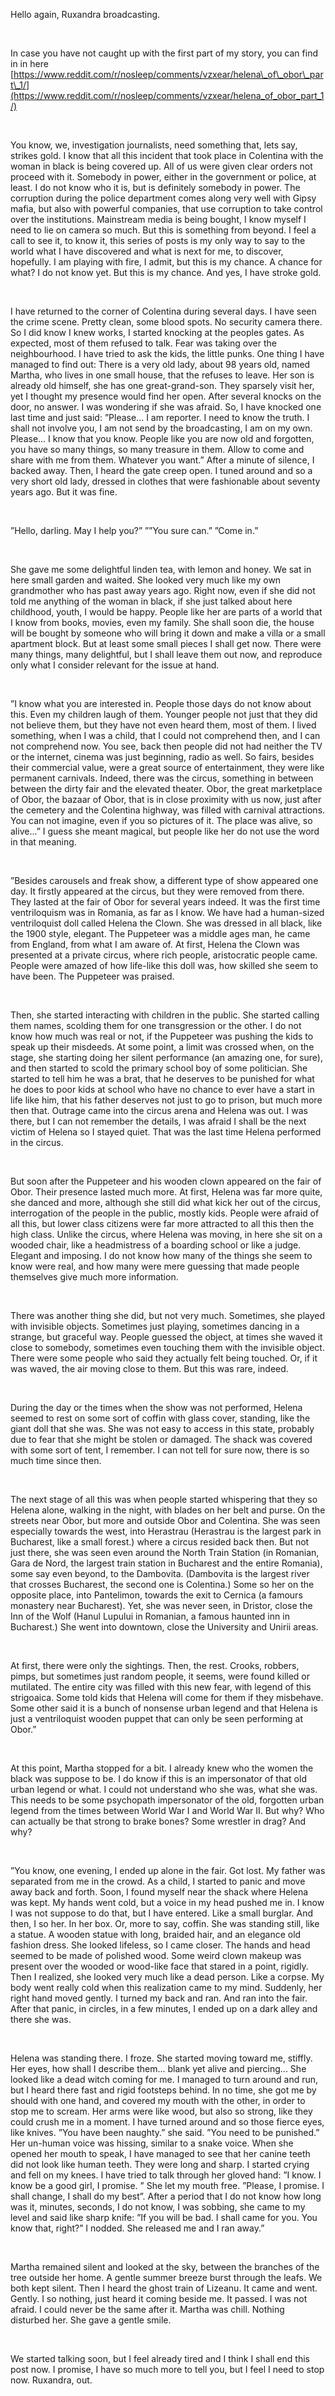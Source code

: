 Hello again, Ruxandra broadcasting.

&#x200B;

In case you have not caught up with the first part of my story, you can find in in here [https://www.reddit.com/r/nosleep/comments/vzxear/helena\_of\_obor\_part\_1/](https://www.reddit.com/r/nosleep/comments/vzxear/helena_of_obor_part_1/)

&#x200B;

You  know, we, investigation journalists, need something that, lets say,  strikes gold. I know that all this incident that took place in Colentina  with the woman in black is being covered up. All of us were given clear  orders not proceed with it. Somebody in power, either in the government  or police, at least. I do not know who it is, but is definitely  somebody in power. The corruption during the police department comes  along very well with Gipsy mafia, but also with powerful companies, that  use corruption to take control over the institutions. Mainstream media  is being bought, I know myself I need to lie on camera so much. But this  is something from beyond. I feel a call to see it, to know it, this  series of posts is my only way to say to the world what I have  discovered and what is next for me, to discover, hopefully. I am playing  with fire, I admit, but this is my chance. A chance for what? I do not  know yet. But this is my chance. And yes, I have stroke gold.

&#x200B;

I  have returned to the corner of Colentina during several days. I have  seen the crime scene. Pretty clean, some blood spots. No security camera  there. So I did know I knew works, I started knocking at the peoples  gates. As expected, most of them refused to talk. Fear was taking over  the neighbourhood. I have tried to ask the kids, the little punks. One  thing I have managed to find out: There is a very old lady, about 98  years old, named Martha, who lives in one small house, that the refuses  to leave. Her son is already old himself, she has one great-grand-son.  They sparsely visit her, yet I thought my presence would find her open.  After several knocks on the door, no answer. I was wondering if she was  afraid. So, I have knocked one last time and just said: ”Please... I am  reporter. I need to know the truth. I shall not involve you, I am not  send by the broadcasting, I am on my own. Please... I know that you  know. People like you are now old and forgotten, you have so many  things, so many treasure in them. Allow to come and share with me from  them. Whatever you want.” After a minute of silence, I backed away.  Then, I heard the gate creep open. I tuned around and so a very short  old lady, dressed in clothes that were fashionable about seventy years  ago. But it was fine.

&#x200B;

”Hello, darling. May I help you?” ””You sure can.” ”Come in.”

&#x200B;

She  gave me some delightful linden tea, with lemon and honey. We sat in  here small garden and waited. She looked very much like my own  grandmother who has past away years ago. Right now, even if she did not  told me anything of the woman in black, if she just talked about here  childhood, youth, I would be happy. People like her are parts of a world  that I know from books, movies, even my family. She shall soon die, the  house will be bought by someone who will bring it down and make a villa  or a small apartment block. But at least some small pieces I shall get  now. There were many things, many delightful, but I shall leave them out  now, and reproduce only what I consider relevant for the issue at hand.

&#x200B;

”I  know what you are interested in. People those days do not know about  this. Even my children laugh of them. Younger people not just that they  did not believe them, but they have not even heard them, most of them. I  lived something, when I was a child, that I could not comprehend then,  and I can not comprehend now. You see, back then people did not had  neither the TV or the internet, cinema was just beginning, radio as  well. So fairs, besides their commercial value, were a great source of  entertainment, they were like permanent carnivals. Indeed, there was the  circus, something in between between the dirty fair and the elevated  theater. Obor, the great marketplace of Obor, the bazaar of Obor, that  is in close proximity with us now, just after the cemetery and the  Colentina highway, was filled with carnival attractions. You can not  imagine, even if you so pictures of it. The place was alive, so  alive...” I guess she meant magical, but people like her do not use the  word in that meaning.

&#x200B;

”Besides  carousels and freak show, a different type of show appeared one day. It  firstly appeared at the circus, but they were removed from there. They  lasted at the fair of Obor for several years indeed. It was the first  time ventriloquism was in Romania, as far as I know. We have had a  human-sized ventriloquist doll called Helena the Clown. She was dressed  in all black, like the 1900 style, elegant. The Puppeteer was a middle  ages man, he came from England, from what I am aware of. At first,  Helena the Clown was presented at a private circus, where rich people,  aristocratic people came. People were amazed of how life-like this doll  was, how skilled she seem to have been. The Puppeteer was praised.

&#x200B;

Then,  she started interacting with children in the public. She started  calling them names, scolding them for one transgression or the other. I  do not know how much was real or not, if the Puppeteer was pushing the  kids to speak up their misdeeds. At some point, a limit was crossed  when, on the stage, she starting doing her silent performance (an  amazing one, for sure), and then started to scold the primary school boy  of some politician. She started to tell him he was a brat, that he  deserves to be punished for what he does to poor kids at school who have  no chance to ever have a start in life like him, that his father  deserves not just to go to prison, but much more then that. Outrage came  into the circus arena and Helena was out. I was there, but I can not  remember the details, I was afraid I shall be the next victim of Helena  so I stayed quiet. That was the last time Helena performed in the  circus.

&#x200B;

But  soon after the Puppeteer and his wooden clown appeared on the fair of  Obor. Their presence lasted much more. At first, Helena was far more  quite, she danced and more, although she still did what kick her out of  the circus, interrogation of the people in the public, mostly kids.  People were afraid of all this, but lower class citizens were far more  attracted to all this then the high class. Unlike the circus, where  Helena was moving, in here she sit on a wooded chair, like a  headmistress of a boarding school or like a judge. Elegant and imposing.  I do not know how many of the things she seem to know were real, and  how many were mere guessing that made people themselves give much more  information.

&#x200B;

There  was another thing she did, but not very much. Sometimes, she played  with invisible objects. Sometimes just playing, sometimes dancing in a  strange, but graceful way. People guessed the object, at times she waved  it close to somebody, sometimes even touching them with the invisible  object. There were some people who said they actually felt being  touched. Or, if it was waved, the air moving close to them. But this was  rare, indeed.

&#x200B;

During  the day or the times when the show was not performed, Helena seemed to  rest on some sort of coffin with glass cover, standing, like the giant  doll that she was. She was not easy to access in this state, probably  due to fear that she might be stolen or damaged. The shack was covered  with some sort of tent, I remember. I can not tell for sure now, there  is so much time since then.

&#x200B;

The  next stage of all this was when people started whispering that they so  Helena alone, walking in the night, with blades on her belt and purse.  On the streets near Obor, but more and outside Obor and Colentina. She  was seen especially towards the west, into Herastrau (Herastrau is the  largest park in Bucharest, like a small forest.) where a circus resided  back then. But not just there, she was seen even around the North Train  Station (in Romanian, Gara de Nord, the largest train station in  Bucharest and the entire Romania), some say even beyond, to the  Dambovita. (Dambovita is the largest river that crosses Bucharest, the  second one is Colentina.) Some so her on the opposite place, into  Pantelimon, towards the exit to Cernica (a famours monastery near  Bucharest). Yet, she was never seen, in Dristor, close the Inn of the  Wolf (Hanul Lupului in Romanian, a famous haunted inn in Bucharest.) She  went into downtown, close the University and Unirii areas.

&#x200B;

At  first, there were only the sightings. Then, the rest. Crooks, robbers,  pimps, but sometimes just random people, it seems, were found killed or  mutilated. The entire city was filled with this new fear, with legend of  this strigoaica. Some told kids that Helena will come for them if they  misbehave. Some other said it is a bunch of nonsense urban legend and  that Helena is just a ventriloquist wooden puppet that can only be seen  performing at Obor.”

&#x200B;

At  this point, Martha stopped for a bit. I already knew who the women the  black was suppose to be. I do know if this is an impersonator of that  old urban legend or what. I could not understand who she was, what she  was. This needs to be some psychopath impersonator of the old, forgotten  urban legend from the times between World War I and World War II. But  why? Who can actually be that strong to brake bones? Some wrestler in  drag? And why?

&#x200B;

”You  know, one evening, I ended up alone in the fair. Got lost. My father  was separated from me in the crowd. As a child, I started to panic and  move away back and forth. Soon, I found myself near the shack where  Helena was kept. My hands went cold, but a voice in my head pushed me  in. I know I was not suppose to do that, but I have entered. Like a  small burglar. And then, I so her. In her box. Or, more to say, coffin.  She was standing still, like a statue. A wooden statue with long,  braided hair, and an elegance old fashion dress. She looked lifeless, so  I came closer. The hands and head seemed to be made of polished wood.  Some weird clown makeup was present over the wooded or wood-like face  that stared in a point, rigidly. Then I realized, she looked very much  like a dead person. Like a corpse. My body went really cold when this  realization came to my mind. Suddenly, her right hand moved gently. I  turned my back and ran. And ran into the fair. After that panic, in  circles, in a few minutes, I ended up on a dark alley and there she was.

&#x200B;

Helena  was standing there. I froze. She started moving toward me, stiffly. Her  eyes, how shall I describe them... blank yet alive and piercing... She  looked like a dead witch coming for me. I managed to turn around and  run, but I heard there fast and rigid footsteps behind. In no time, she  got me by should with one hand, and covered my mouth with the other, in  order to stop me to scream. Her arms were like wood, but also so strong,  like they could crush me in a moment. I have turned around and so those  fierce eyes, like knives. ”You have been naughty.” she said. ”You need  to be punished.” Her un-human voice was hissing, similar to a snake  voice.  When she opened her mouth to speak, I have managed to see that  her canine teeth did not look like human teeth. They were long and  sharp. I started crying and fell on my knees. I have tried to talk  through her gloved hand: ”I know. I know be a good girl, I promise. ”  She let my mouth free. ”Please, I promise. I shall change, I shall do my  best”. After a period that I do not know how long was it, minutes,  seconds, I do not know, I was sobbing, she came to my level and said  like sharp knife: ”If you will be bad. I shall came for you. You know  that, right?” I nodded. She released me and I ran away.”

&#x200B;

Martha  remained silent and looked at the sky, between the branches of the tree  outside her home. A gentle summer breeze burst through the leafs. We  both kept silent. Then I heard the ghost train of Lizeanu. It came and  went. Gently. I so nothing, just heard it coming beside me. It passed. I  was not afraid. I could never be the same after it. Martha was chill.  Nothing disturbed her. She gave a gentle smile.

&#x200B;

We  started talking soon, but I feel already tired and I think I shall end  this post now. I promise, I have so much more to tell you, but I feel I  need to stop now. Ruxandra, out.